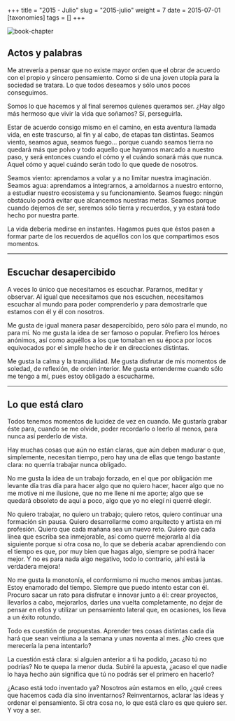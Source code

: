 +++
title = "2015 - Julio"
slug = "2015-julio"
weight = 7
date = 2015-07-01
[taxonomies]
tags = []
+++

![book-chapter](/images/book/oeur/05.jpg)

## Actos y palabras

Me atrevería a pensar que no existe mayor orden que el obrar de acuerdo con el propio y sincero pensamiento. Como si de una joven utopía para la sociedad se tratara. Lo que todos deseamos y sólo unos pocos conseguimos.

Somos lo que hacemos y al final seremos quienes queramos ser. ¿Hay algo más hermoso que vivir la vida que soñamos? Sí, perseguirla.

Estar de acuerdo consigo mismo en el camino, en esta aventura llamada vida, en este trascurso, al fin y al cabo, de etapas tan distintas. Seamos viento, seamos agua, seamos fuego… porque cuando seamos tierra no quedará más que polvo y todo aquello que hayamos marcado a nuestro paso, y será entonces cuando el cómo y el cuándo sonará más que nunca. Aquel cómo y aquel cuándo serán todo lo que quede de nosotros.

Seamos viento: aprendamos a volar y a no limitar nuestra imaginación. Seamos agua: aprendamos a integrarnos, a amoldarnos a nuestro entorno, a estudiar nuestro ecosistema y su funcionamiento. Seamos fuego: ningún obstáculo podrá evitar que alcancemos nuestras metas. Seamos porque cuando dejemos de ser, seremos sólo tierra y recuerdos, y ya estará todo hecho por nuestra parte.

La vida debería medirse en instantes. Hagamos pues que éstos pasen a formar parte de los recuerdos de aquéllos con los que compartimos esos momentos.

---

## Escuchar desapercibido

A veces lo único que necesitamos es escuchar. Pararnos, meditar y observar. Al igual que necesitamos que nos escuchen, necesitamos escuchar al mundo para poder comprenderlo y para demostrarle que estamos con él y él con nosotros.

Me gusta de igual manera pasar desapercibido, pero sólo para el mundo, no para mí. No me gusta la idea de ser famoso o popular. Prefiero los héroes anónimos, así como aquéllos a los que tomaban en su época por locos equivocados por el simple hecho de ir en direcciones distintas.

Me gusta la calma y la tranquilidad. Me gusta disfrutar de mis momentos de soledad, de reflexión, de orden interior. Me gusta entenderme cuando sólo me tengo a mí, pues estoy obligado a escucharme.

---

## Lo que está claro

Todos tenemos momentos de lucidez de vez en cuando. Me gustaría grabar éste para, cuando se me olvide, poder recordarlo o leerlo al menos, para nunca así perderlo de vista.

Hay muchas cosas que aún no están claras, que aún deben madurar o que, simplemente, necesitan tiempo, pero hay una de ellas que tengo bastante clara: no querría trabajar nunca obligado.

No me gusta la idea de un trabajo forzado, en el que por obligación me levante día tras día para hacer algo que no quiero hacer, hacer algo que no me motive ni me ilusione, que no me llene ni me aporte; algo que se quedará obsoleto de aquí a poco, algo que yo no elegí ni querré elegir.

No quiero trabajar, no quiero un trabajo; quiero retos, quiero continuar una formación sin pausa. Quiero desarrollarme como arquitecto y artista en mi profesión. Quiero que cada mañana sea un nuevo reto. Quiero que cada línea que escriba sea inmejorable, así como querré mejorarla al día siguiente porque si otra cosa no, lo que se debería acabar aprendiendo con el tiempo es que, por muy bien que hagas algo, siempre se podrá hacer mejor. Y no es para nada algo negativo, todo lo contrario, ¡ahí está la verdadera mejora!

No me gusta la monotonía, el conformismo ni mucho menos ambas juntas. Estoy enamorado del tiempo. Siempre que puedo intento estar con él. Procuro sacar un rato para disfrutar e innovar junto a él: crear proyectos, llevarlos a cabo, mejorarlos, darles una vuelta completamente, no dejar de pensar en ellos y utilizar un pensamiento lateral que, en ocasiones, los lleva a un éxito rotundo.

Todo es cuestión de propuestas. Aprender tres cosas distintas cada día hará que sean veintiuna a la semana y unas noventa al mes. ¿No crees que merecería la pena intentarlo?

La cuestión está clara: si alguien anterior a ti ha podido, ¿acaso tú no podrías? No te quepa la menor duda. Subiré la apuesta, ¿acaso el que nadie lo haya hecho aún significa que tú no podrás ser el primero en hacerlo?

¿Acaso está todo inventado ya? Nosotros aún estamos en ello, ¿qué crees que hacemos cada día sino inventarnos? Reinventarnos, aclarar las ideas y ordenar el pensamiento. Si otra cosa no, lo que está claro es que quiero ser. Y voy a ser.

